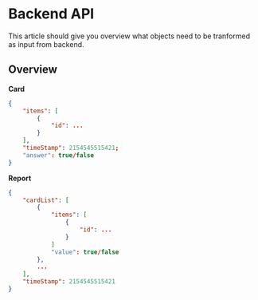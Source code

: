 # Backend API

This article should give you overview what objects need to be tranformed as input from backend.

## Overview

**Card**
``` json
{
    "items": [
        {
            "id": ...
        }
    ],
    "timeStamp": 2154545515421;
    "answer": true/false
}
```
**Report**
``` json
{
    "cardList": [
        {
            "items": [
                {
                    "id": ...
                }
            ]
            "value": true/false
        },
        ...
    ],
    "timeStamp": 2154545515421
}
```
